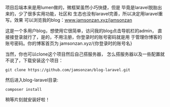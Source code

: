 项目后端本来是用lumen做的，微框架虽然小巧快捷，但是
毕竟是laravel脱胎出来的，少了很多实用功能，社区和
生态也没有laravel完善，所以决定用laravel重写。效果
可以浏览我的blog：www.jamsonzan.xyz/jamsonzan

这是一个多用户blog，想使用它很简单，访问我的blog点击导航栏的admin，
直接接登录就行了，是的，不用注册，你登录时的账号密码就是用
于管理你博客的账号密码。你的博客首页为
jamsonzan.xyz/{你登录时的账号名}

当然，你也可以clone这个项目然后自己搭服务器，
怎么搭服务器以及一些配置就不说了，下载安装这个项目：
```
git clone https://github.com/jamsonzan/blog-laravel.git
```
然后进入blog-laravel目录:
```
composer install
```
稍等片刻就安装好啦！
